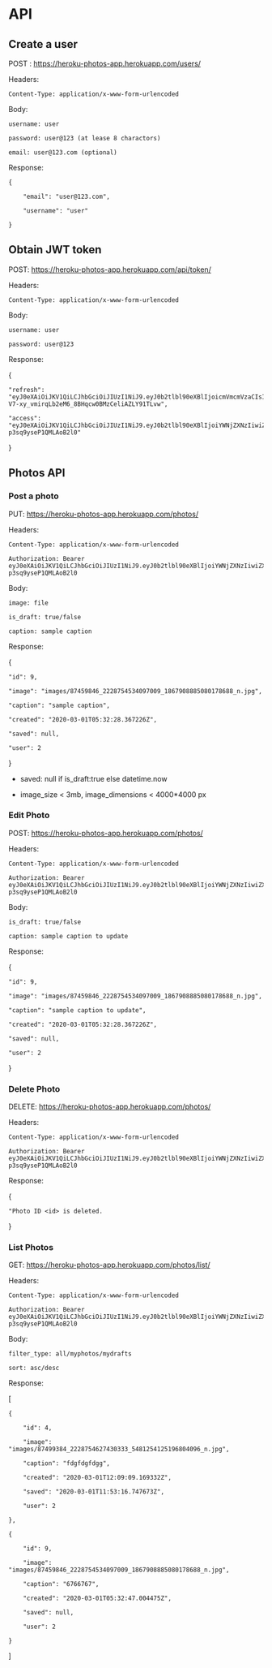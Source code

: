 # API

## Create a user

POST : https://heroku-photos-app.herokuapp.com/users/


Headers:

	Content-Type: application/x-www-form-urlencoded
	
Body:

	username: user
	
	password: user@123 (at lease 8 charactors)
	
	email: user@123.com (optional)
	
Response:

    {
    
        "email": "user@123.com",
	
        "username": "user"
	
    }
    
    
## Obtain JWT token

POST: https://heroku-photos-app.herokuapp.com/api/token/

Headers:

	Content-Type: application/x-www-form-urlencoded
	
Body:

	username: user
	
	password: user@123
	
Response:

{

    "refresh": "eyJ0eXAiOiJKV1QiLCJhbGciOiJIUzI1NiJ9.eyJ0b2tlbl90eXBlIjoicmVmcmVzaCIsImV4cCI6MTU4MzEyODIyMSwianRpIjoiNGU4ZmJiYzU0NmM1NDgzMDlkMDkzNTA3NzhkYWQ1NDciLCJ1c2VyX2lkIjoyfQ.-V7-xy_vmirqLb2eM6_8BHqcw0BMzCeliAZLY91TLvw",
    
    "access": "eyJ0eXAiOiJKV1QiLCJhbGciOiJIUzI1NiJ9.eyJ0b2tlbl90eXBlIjoiYWNjZXNzIiwiZXhwIjoxNTgzMDQyMTIxLCJqdGkiOiIyMmM1ZjJmZWY3MWE0OTk5ODQ0MTA3NDgzNWFjNDcwMiIsInVzZXJfaWQiOjJ9.L9UnDgPnCj0ezHRyG0z1d3k-p3sq9yseP1QMLAoB2l0"
    
}

	
## Photos API 


### Post a photo

PUT: https://heroku-photos-app.herokuapp.com/photos/

Headers:

	Content-Type: application/x-www-form-urlencoded
	
	Authorization: Bearer eyJ0eXAiOiJKV1QiLCJhbGciOiJIUzI1NiJ9.eyJ0b2tlbl90eXBlIjoiYWNjZXNzIiwiZXhwIjoxNTgzMDQyMTIxLCJqdGkiOiIyMmM1ZjJmZWY3MWE0OTk5ODQ0MTA3NDgzNWFjNDcwMiIsInVzZXJfaWQiOjJ9.L9UnDgPnCj0ezHRyG0z1d3k-p3sq9yseP1QMLAoB2l0
	
Body:

	image: file
	
	is_draft: true/false
	
	caption: sample caption
	
Response:

{

    "id": 9,
    
    "image": "images/87459846_2228754534097009_1867908885080178688_n.jpg",
    
    "caption": "sample caption",
    
    "created": "2020-03-01T05:32:28.367226Z",
    
    "saved": null,
    
    "user": 2
    
}

* saved: null if is_draft:true else datetime.now

* image_size < 3mb, image_dimensions < 4000*4000 px

### Edit Photo

POST: https://heroku-photos-app.herokuapp.com/photos/<id>
	
Headers:

	Content-Type: application/x-www-form-urlencoded
	
	Authorization: Bearer eyJ0eXAiOiJKV1QiLCJhbGciOiJIUzI1NiJ9.eyJ0b2tlbl90eXBlIjoiYWNjZXNzIiwiZXhwIjoxNTgzMDQyMTIxLCJqdGkiOiIyMmM1ZjJmZWY3MWE0OTk5ODQ0MTA3NDgzNWFjNDcwMiIsInVzZXJfaWQiOjJ9.L9UnDgPnCj0ezHRyG0z1d3k-p3sq9yseP1QMLAoB2l0
	
Body:

	is_draft: true/false
	
	caption: sample caption to update
	
Response:

{

    "id": 9,
    
    "image": "images/87459846_2228754534097009_1867908885080178688_n.jpg",
    
    "caption": "sample caption to update",
    
    "created": "2020-03-01T05:32:28.367226Z",
    
    "saved": null,
    
    "user": 2
    
}

### Delete Photo

DELETE: https://heroku-photos-app.herokuapp.com/photos/<id>
	
Headers:

	Content-Type: application/x-www-form-urlencoded
	
	Authorization: Bearer eyJ0eXAiOiJKV1QiLCJhbGciOiJIUzI1NiJ9.eyJ0b2tlbl90eXBlIjoiYWNjZXNzIiwiZXhwIjoxNTgzMDQyMTIxLCJqdGkiOiIyMmM1ZjJmZWY3MWE0OTk5ODQ0MTA3NDgzNWFjNDcwMiIsInVzZXJfaWQiOjJ9.L9UnDgPnCj0ezHRyG0z1d3k-p3sq9yseP1QMLAoB2l0
	
Response:

{

	"Photo ID <id> is deleted.
	
}

### List Photos

GET: https://heroku-photos-app.herokuapp.com/photos/list/

Headers:

	Content-Type: application/x-www-form-urlencoded
	
	Authorization: Bearer eyJ0eXAiOiJKV1QiLCJhbGciOiJIUzI1NiJ9.eyJ0b2tlbl90eXBlIjoiYWNjZXNzIiwiZXhwIjoxNTgzMDQyMTIxLCJqdGkiOiIyMmM1ZjJmZWY3MWE0OTk5ODQ0MTA3NDgzNWFjNDcwMiIsInVzZXJfaWQiOjJ9.L9UnDgPnCj0ezHRyG0z1d3k-p3sq9yseP1QMLAoB2l0
	
Body:

	filter_type: all/myphotos/mydrafts
	
	sort: asc/desc
	
Response:

[

    {
    
        "id": 4,
	
        "image": "images/87499384_2228754627430333_5481254125196804096_n.jpg",
	
        "caption": "fdgfdgfdgg",
	
        "created": "2020-03-01T12:09:09.169332Z",
	
        "saved": "2020-03-01T11:53:16.747673Z",
	
        "user": 2
	
    },
    
    {
    
        "id": 9,
	
        "image": "images/87459846_2228754534097009_1867908885080178688_n.jpg",
	
        "caption": "6766767",
	
        "created": "2020-03-01T05:32:47.004475Z",
	
        "saved": null,
	
        "user": 2
	
    }
    
]



